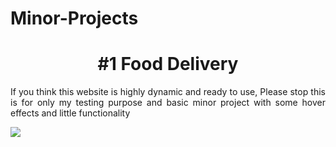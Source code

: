 # Minor-Projects

<h1 align = "center">#1 Food Delivery</h1>
<p align = "justify">If you think this website is highly dynamic and ready to use, Please stop this is for only my testing purpose and basic minor project with some hover effects and little functionality </p>

<img src="https://github.com/dsrathore1/Minor-Projects/blob/master/Food%20Delivery/Assets/GIFs/website%20view.gif">
